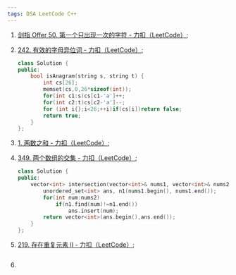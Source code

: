 ```yaml
---
tags: DSA LeetCode C++
---
```




1.   [剑指 Offer 50. 第一个只出现一次的字符 - 力扣（LeetCode）](https://leetcode.cn/problems/di-yi-ge-zhi-chu-xian-yi-ci-de-zi-fu-lcof/);

2.   [242. 有效的字母异位词 - 力扣（LeetCode）](https://leetcode.cn/problems/valid-anagram/);

     ```cpp
     class Solution {
     public:
         bool isAnagram(string s, string t) {
             int cs[26];
             memset(cs,0,26*sizeof(int));
             for(int c1:s)cs[c1-'a']++;
             for(int c2:t)cs[c2-'a']--;
             for (int i{};i<26;++i)if(cs[i])return false;
             return true;
         }
     };
     ```

     

3.   [1. 两数之和 - 力扣（LeetCode）](https://leetcode.cn/problems/two-sum/);

4.   [349. 两个数组的交集 - 力扣（LeetCode）](https://leetcode.cn/problems/intersection-of-two-arrays/);

     ```cpp
     class Solution {
     public:
         vector<int> intersection(vector<int>& nums1, vector<int>& nums2) {
             unordered_set<int> ans, n1(nums1.begin(), nums1.end());
             for(int num:nums2)
                 if(n1.find(num)!=n1.end())
                     ans.insert(num);
             return vector<int>(ans.begin(),ans.end());
         }
     };
     ```

     

5.   [219. 存在重复元素 II - 力扣（LeetCode）](https://leetcode.cn/problems/contains-duplicate-ii/);

     ```cpp
     ```

     

6.   